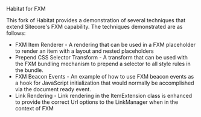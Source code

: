 Habitat for FXM

This fork of Habitat provides a demonstration of several techniques that extend Sitecore's FXM capability.
The techniques demonstrated are as follows:

* FXM Item Renderer - A rendering that can be used in a FXM placeholder to render an item with a layout and nested placeholders
* Prepend CSS Selector Transform - A transform that can be used with the FXM bundling mechanism to prepend a selector to all style rules in the bundle.  
* FXM Beacon Events - An example of how to use FXM beacon events as a hook for JavaScript initialization that would normally be accomplished via the document ready event.
* Link Rendering - Link rendering in the ItemExtension class is enhanced to provide the correct Url options to the LinkManager when in the context of FXM

